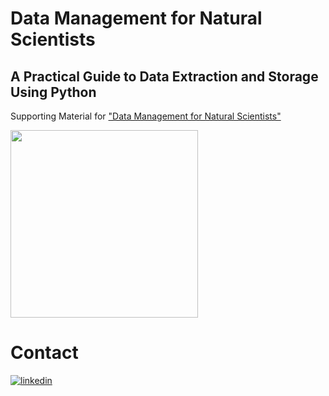 # Data Management for Natural Scientists
## A Practical Guide to Data Extraction and Storage Using Python

Supporting Material for ["Data Management for Natural Scientists"](https://www.degruyter.com/document/doi/10.1515/9783110788433/html)

<img src="https://www.degruyter.com/document/cover/isbn/9783110788433/product_pages" width="300">

# Contact

[![linkedin](https://img.shields.io/badge/linkedin-0A66C2?style=for-the-badge&logo=linkedin&logoColor=white)](https://www.linkedin.com/in/matthias-hofmann-468425147/)
